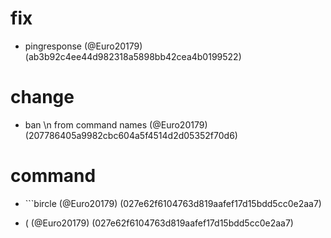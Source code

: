 # fix

* pingresponse (@Euro20179) (ab3b92c4ee44d982318a5898bb42cea4b0199522)


# change

* ban \n from command names (@Euro20179) (207786405a9982cbc604a5f4514d2d05352f70d6)


# command

* \`\`\`bircle (@Euro20179) (027e62f6104763d819aafef17d15bdd5cc0e2aa7)

* ( (@Euro20179) (027e62f6104763d819aafef17d15bdd5cc0e2aa7)


